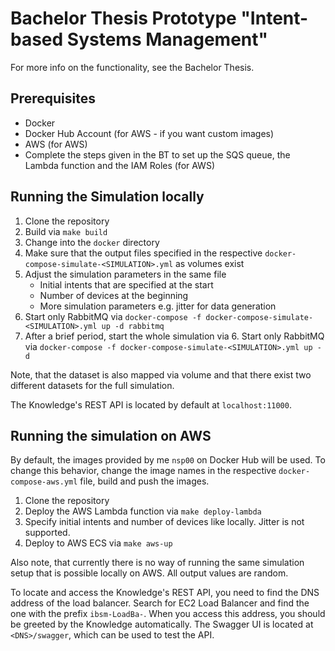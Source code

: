 # Bachelor Thesis Prototype "Intent-based Systems Management"

For more info on the functionality, see the Bachelor Thesis.

## Prerequisites

- Docker
- Docker Hub Account (for AWS - if you want custom images)
- AWS (for AWS)
- Complete the steps given in the BT to set up the SQS queue, the Lambda function and the IAM Roles (for AWS)

## Running the Simulation locally

1. Clone the repository
2. Build via `make build`
3. Change into the `docker` directory
4. Make sure that the output files specified in the respective `docker-compose-simulate-<SIMULATION>.yml` as volumes exist
5. Adjust the simulation parameters in the same file
    - Initial intents that are specified at the start
    - Number of devices at the beginning
    - More simulation parameters e.g. jitter for data generation
6. Start only RabbitMQ via `docker-compose -f docker-compose-simulate-<SIMULATION>.yml up -d rabbitmq`
7. After a brief period, start the whole simulation via 6. Start only RabbitMQ via `docker-compose -f docker-compose-simulate-<SIMULATION>.yml up -d`

Note, that the dataset is also mapped via volume and that there exist two different datasets for the full simulation.

The Knowledge's REST API is located by default at `localhost:11000`.

## Running the simulation on AWS

By default, the images provided by me `nsp00` on Docker Hub will be used.
To change this behavior, change the image names in the respective `docker-compose-aws.yml` file, build and push the images.

1. Clone the repository
2. Deploy the AWS Lambda function via `make deploy-lambda`
3. Specify initial intents and number of devices like locally. Jitter is not supported.
4. Deploy to AWS ECS via `make aws-up`

Also note, that currently there is no way of running the same simulation setup that is possible locally on AWS.
All output values are random.

To locate and access the Knowledge's REST API, you need to find the DNS address of the load balancer.
Search for EC2 Load Balancer and find the one with the prefix `ibsm-LoadBa-`. 
When you access this address, you should be greeted by the Knowledge automatically. 
The Swagger UI is located at `<DNS>/swagger`, which can be used to test the API.

